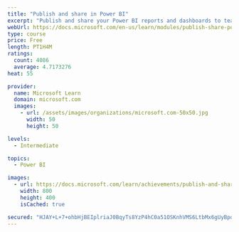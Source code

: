 ```yaml
---
title: "Publish and share in Power BI"
excerpt: "Publish and share your Power BI reports and dashboards to teammates in your organization or to everyone on the web."
webUrl: https://docs.microsoft.com/en-us/learn/modules/publish-share-power-bi/
type: course
price: Free
length: PT1H4M
ratings:
  count: 4086
  average: 4.7173276
heat: 55

provider:
  name: Microsoft Learn
  domain: microsoft.com
  images:
    - url: /assets/images/organizations/microsoft.com-50x50.jpg
      width: 50
      height: 50

levels:
  - Intermediate

topics:
  - Power BI

images:
  - url: https://docs.microsoft.com/learn/achievements/publish-and-share-with-power-bi-desktop-social.png
    width: 800
    height: 400
    isCached: true

secured: "HJAY+L+7+ohbHjBEIplriaJ0BqyTs8YzP4hC0a51OSKnhVMS6LtbMx6gUyBpdpSsokHud3/ZRSikTYMcZhdjdD1cIEVcc0M2yT2c+/+aNLEqw5NrHoQFFQsYNGCa2r+6HNmeVKjVWdX6rgNEkYefnsgdNp6GLmrena7twECjP1HQrVNSHkWhZrkQd42e1k9dt6XgY/R/05hHZakWyUKR6XEKUB5Au6x37xl1zuDKDn8BfhIr0MGrO5W6wR3kV4O88PVgqD2VTIIEv5c9bgQq91E2k8FGeOA98EvBIIa0DisDmkxS5/ECyi7cgBhH35MY0rtxMtQOU1o2f88rZVuyF/PoWHULnsleR6L+Ujc72Gbu3pBGC8LhsfSI1nXjilkGOc8v3G9T7H7q8Y7piBYMCaobntaYNt1NbwgMPtRM5o0=;0e4oqaQfVYtgHneSxOgiUA=="
---
```


